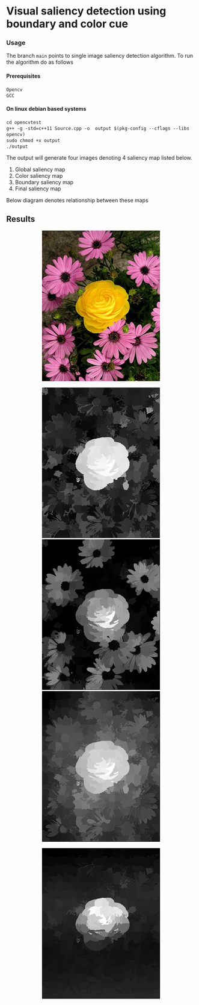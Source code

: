 # Visual saliency detection using boundary and color cue


### Usage

The branch `main` points to single image saliency detection algorithm. To run the algorithm do as follows

#### Prerequisites
    Opencv
    GCC

#### On linux debian based systems
    cd opencvtest
    g++ -g -std=c++11 Source.cpp -o  output $(pkg-config --cflags --libs opencv)
    sudo chmod +x output 
    ./output

The output will generate four images denoting 4 saliency map listed below. 

1. Global saliency map
2. Color saliency map
3. Boundary saliency map
4. Final saliency map

Below diagram denotes relationship between these maps


## Results

<p align="center">
  <img alt= "Initial image" src="https://github.com/mosharaf13/A-Study-on-Salient-Region-Detection-using-Boundary-and-Color-Cue/blob/main/opencvtest/24071.jpg">
</p>


<p align="center">
  <img alt= "Boundary map" src="https://github.com/mosharaf13/A-Study-on-Salient-Region-Detection-using-Boundary-and-Color-Cue/blob/main/opencvtest/Boundary%20saliency%20Map.jpg">
  <img alt= "Color map" src="https://github.com/mosharaf13/A-Study-on-Salient-Region-Detection-using-Boundary-and-Color-Cue/blob/main/opencvtest/COLOR%20SALIENCY.jpg">
  <img alt= "Global map" src="https://github.com/mosharaf13/A-Study-on-Salient-Region-Detection-using-Boundary-and-Color-Cue/blob/main/opencvtest/global%20saliency%20Map.jpg">
</p>


<p align="center">
  <img alt= "Final saliency map" src="https://github.com/mosharaf13/A-Study-on-Salient-Region-Detection-using-Boundary-and-Color-Cue/blob/main/opencvtest/Final%20saliency%20Map%20With%20Smoothing.jpg">
</p>
